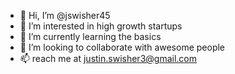 - 👋 Hi, I’m @jswisher45
- 👀 I’m interested in high growth startups
- 🌱 I’m currently learning the basics
- 💞️ I’m looking to collaborate with awesome people
- 📫 reach me at justin.swisher3@gmail.com

<!---
jswisher45/jswisher45 is a ✨ special ✨ repository because its `README.md` (this file) appears on your GitHub profile.
You can click the Preview link to take a look at your changes.
--->
